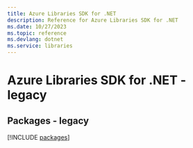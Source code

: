 ```yaml
---
title: Azure Libraries SDK for .NET
description: Reference for Azure Libraries SDK for .NET
ms.date: 10/27/2023
ms.topic: reference
ms.devlang: dotnet
ms.service: libraries
---
```

# Azure Libraries SDK for .NET - legacy
## Packages - legacy
[!INCLUDE [packages](libraries-index.md)]